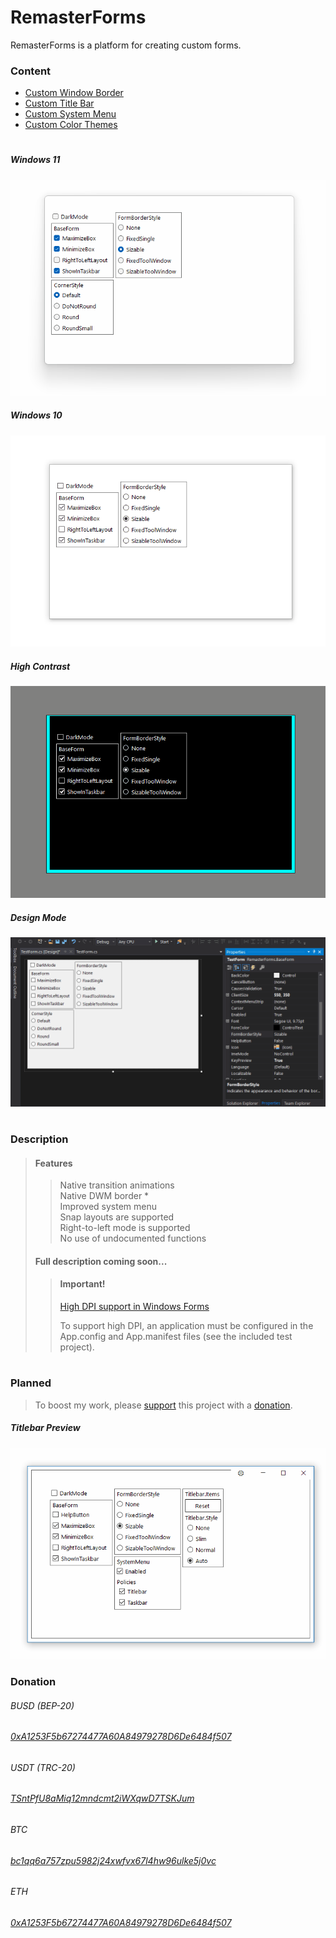
# RemasterForms 

RemasterForms is a platform for creating custom forms.

### Content
* [Custom Window Border](#description)
* [Custom Title Bar](#planned)
* [Custom System Menu](#planned)
* [Custom Color Themes](#planned)

#
##### Windows 11
![](GIFs/Windows11.gif)

##### Windows 10
![](GIFs/Windows10.gif)

##### High Contrast
![](GIFs/HighContrast.gif)

##### Design Mode
![](GIFs/DesignMode.gif)

#
### Description
>#### Features
>> Native transition animations  
>> Native DWM border *  
>> Improved system menu  
>> Snap layouts are supported  
>> Right-to-left mode is supported  
>> No use of undocumented functions  
>#### Full description coming soon...
>>#### Important!
>> [High DPI support in Windows Forms](https://learn.microsoft.com/en-us/dotnet/desktop/winforms/high-dpi-support-in-windows-forms?view=netframeworkdesktop-4.8)
>>
>> To support high DPI, an application must be configured in the App.config and App.manifest files (see the included test project).

#
### Planned

> To boost my work, please [support](#donation) this project with a [donation](#donation).

##### Titlebar Preview
![](GIFs/TitlebarPreview.gif)

### Donation  
  
###### BUSD (BEP-20)
###### [0xA1253F5b67274477A60A84979278D6De6484f507](https://link.trustwallet.com/send?coin=20000714&address=0xA1253F5b67274477A60A84979278D6De6484f507&token_id=0xe9e7CEA3DedcA5984780Bafc599bD69ADd087D56)  

###### USDT (TRC-20)
###### [TSntPfU8aMiq12mndcmt2iWXqwD7TSKJum](https://link.trustwallet.com/send?coin=195&address=TSntPfU8aMiq12mndcmt2iWXqwD7TSKJum&token_id=TR7NHqjeKQxGTCi8q8ZY4pL8otSzgjLj6t)  

###### BTC
###### [bc1qq6a757zpu5982j24xwfvx67l4hw96ulke5j0vc](https://link.trustwallet.com/send?coin=0&address=bc1qq6a757zpu5982j24xwfvx67l4hw96ulke5j0vc)  

###### ETH
###### [0xA1253F5b67274477A60A84979278D6De6484f507](https://link.trustwallet.com/send?coin=60&address=0xA1253F5b67274477A60A84979278D6De6484f507)  
